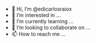 - 👋 Hi, I’m @edicarlosraiox
- 👀 I’m interested in ...
- 🌱 I’m currently learning ...
- 💞️ I’m looking to collaborate on ...
- 📫 How to reach me ...

<!---
edicarlosraiox/edicarlosraiox is a ✨ special ✨ repository because its `README.md` (this file) appears on your GitHub profile.
You can click the Preview link to take a look at your changes.
--->
